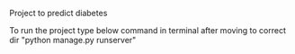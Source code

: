 Project to predict diabetes


To run the project type below command in terminal after moving to correct dir
 "python manage.py runserver" 
